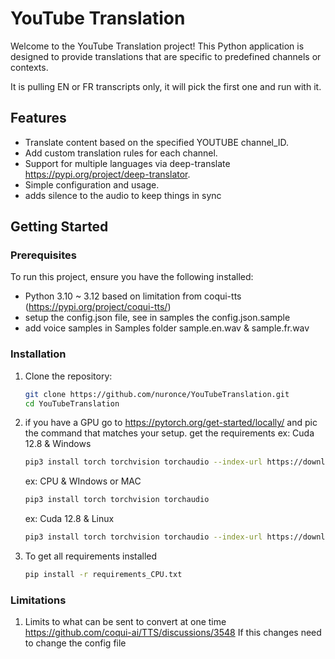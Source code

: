 # YouTube Translation

Welcome to the YouTube Translation project! This Python application is designed to provide translations that are specific to predefined channels or contexts.

It is pulling EN or FR transcripts only, it will pick the first one and run with it.

## Features
- Translate content based on the specified YOUTUBE channel_ID.
- Add custom translation rules for each channel.
- Support for multiple languages via deep-translate https://pypi.org/project/deep-translator.
- Simple configuration and usage.
- adds silence to the audio to keep things in sync

## Getting Started

### Prerequisites
To run this project, ensure you have the following installed:
- Python 3.10 ~ 3.12 based on limitation from coqui-tts (https://pypi.org/project/coqui-tts/)
- setup the config.json file, see in samples the config.json.sample
- add voice samples in Samples folder sample.en.wav & sample.fr.wav

### Installation
1. Clone the repository:
   ```bash
   git clone https://github.com/nuronce/YouTubeTranslation.git
   cd YouTubeTranslation
2. if you have a GPU go to https://pytorch.org/get-started/locally/ and pic the command that matches your setup.
   get the requirements
   ex: Cuda 12.8 & Windows
   ```bash
   pip3 install torch torchvision torchaudio --index-url https://download.pytorch.org/whl/cu128
   ```
   ex: CPU & WIndows or MAC
   ```bash
   pip3 install torch torchvision torchaudio
   ```
   ex: Cuda 12.8 & Linux
   ```bash
   pip3 install torch torchvision torchaudio --index-url https://download.pytorch.org/whl/cu128
   ```
3. To get all requirements installed
   ```bash
   pip install -r requirements_CPU.txt
   ```

### Limitations
1. Limits to what can be sent to convert at one time
   https://github.com/coqui-ai/TTS/discussions/3548
   If this changes need to change the config file